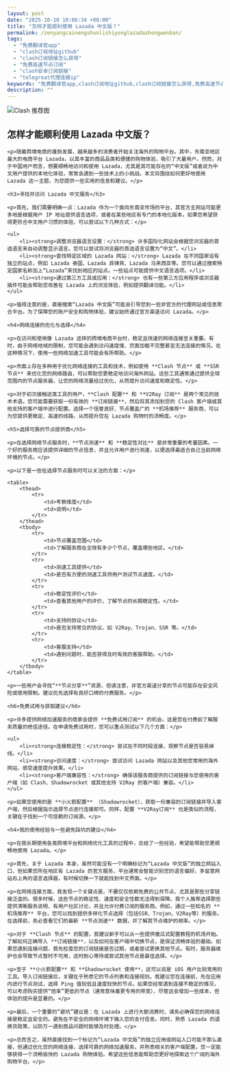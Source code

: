 ```yaml
---
layout: post
date: "2025-10-10 10:06:34 +08:00"
title: "怎样才能顺利使用 Lazada 中文版？"
permalink: /zenyangcainengshunlishiyonglazadazhongwenban/
tags:
  - "免费翻译官app"
  - "clash订阅地址github"
  - "clash订阅链接怎么获得"
  - "免费高速节点订阅"
  - "clash安卓订阅链接"
  - "telegreat代理连接ip"
keywords: "免费翻译官app,clash订阅地址github,clash订阅链接怎么获得,免费高速节点订阅,clash安卓订阅链接,telegreat代理连接ip"
description: ""
---
```


![Clash 推荐图](https://clashjd.github.io/assets/img/节点订阅地址.png)

## 怎样才能顺利使用 Lazada 中文版？


    <p>随着跨境电商的蓬勃发展，越来越多的消费者开始关注海外的购物平台。其中，东南亚地区最大的电商平台 Lazada，以其丰富的商品品类和便捷的购物体验，吸引了大量用户。然而，对于中国用户而言，想要顺畅地访问和使用 Lazada，尤其是其可能存在的“中文版”或者说为中文用户提供的本地化体验，常常会遇到一些技术上的小挑战。本文将围绕如何更好地使用 Lazada 这一主题，为您提供一些实用的信息和建议。</p>

    <h3>寻找并访问 Lazada 中文服务</h3>

    <p>首先，我们需要明确一点：Lazada 作为一个面向东南亚市场的平台，其官方主网站可能更多地是根据用户 IP 地址提供语言选项，或者在某些地区有专门的本地化版本。如果您希望获得更符合中文用户习惯的体验，可以尝试以下几种方式：</p>

    <ul>
        <li><strong>调整浏览器语言设置：</strong> 许多国际化网站会根据您浏览器的首选语言来自动调整显示语言。您可以尝试将浏览器的首选语言设置为“中文”。</li>
        <li><strong>查找特定区域的 Lazada 网站：</strong> Lazada 在不同国家设有独立的站点，例如 Lazada 泰国、Lazada 菲律宾、Lazada 马来西亚等。您可以通过搜索特定国家名称加上“Lazada”来找到相应的站点。一些站点可能提供中文语言选项。</li>
        <li><strong>通过第三方工具或应用：</strong> 也有一些第三方应用程序或浏览器插件可能会帮助您改善在 Lazada 上的浏览体验，例如提供翻译功能。</li>
    </ul>

    <p>值得注意的是，直接搜索“Lazada 中文版”可能会引导您到一些非官方的代理网站或信息聚合平台。为了保障您的账户安全和购物体验，建议始终通过官方渠道访问 Lazada。</p>

    <h4>网络连接的优化与选择</h4>

    <p>在访问和使用像 Lazada 这样的跨境电商平台时，稳定且快速的网络连接至关重要。有时，由于网络地域的限制，您可能会遇到访问速度慢、页面加载不完整甚至无法连接的情况。在这种情况下，使用一些网络加速工具可能会有所帮助。</p>

    <p>市面上存在多种用于优化网络连接的工具和技术，例如使用 **Clash 节点** 或 **SSR 节点** 来优化您的网络路由，可以帮助您更稳定地访问海外网站。这些工具通常通过提供全球范围内的节点服务器，让您的网络流量经过优化，从而提升访问速度和稳定性。</p>

    <p>对于初次接触这类工具的用户，**Clash 配置** 和 **V2Ray 订阅** 是两个常见的技术术语。您可能需要获取一份有效的 **订阅链接**，然后将其添加到您的 Clash 客户端或其他支持的客户端中进行配置。选择一个信誉良好、节点覆盖广的 **机场推荐** 服务商，可以为您提供更稳定、高速的线路，从而提升您在 Lazada 购物时的流畅度。</p>

    <h5>选择可靠的节点提供商</h5>

    <p>在选择网络节点服务时，**节点测速** 和 **稳定性对比** 是非常重要的考量因素。一个好的服务商应该提供详细的节点信息，并且允许用户进行测速，以便选择最适合自己当前网络环境的节点。</p>

    <p>以下是一些在选择节点服务时可以关注的方面：</p>

    <table>
        <thead>
            <tr>
                <td>考察维度</td>
                <td>说明</td>
            </tr>
        </thead>
        <tbody>
            <tr>
                <td>节点覆盖范围</td>
                <td>了解服务商在全球有多少个节点，覆盖哪些地区。</td>
            </tr>
            <tr>
                <td>测速工具提供</td>
                <td>是否有方便的测速工具供用户测试节点速度。</td>
            </tr>
            <tr>
                <td>稳定性评价</td>
                <td>查看其他用户的评价，了解节点的长期稳定性。</td>
            </tr>
            <tr>
                <td>支持的协议</td>
                <td>是否支持常见的协议，如 V2Ray、Trojan、SSR 等。</td>
            </tr>
            <tr>
                <td>客服支持</td>
                <td>遇到问题时，能否获得及时有效的客服帮助。</td>
            </tr>
        </tbody>
    </table>

    <p>一些用户会寻找“**节点分享**”资源，但请注意，非官方渠道分享的节点可能存在安全风险或使用限制。建议优先选择有良好口碑的付费服务。</p>

    <h6>免费试用与获取建议</h6>

    <p>许多提供网络加速服务的商家会提供 **免费试用订阅** 的机会。这是您在付费前了解服务质量的绝佳途径。在申请免费试用时，您可以重点测试以下几个方面：</p>

    <ul>
        <li><strong>连接稳定性：</strong> 尝试在不同时段连接，观察节点是否容易掉线。</li>
        <li><strong>访问速度：</strong> 尝试访问 Lazada 网站以及其他您常用的海外网站，感受速度提升效果。</li>
        <li><strong>客户端兼容性：</strong> 确保该服务商提供的订阅链接与您使用的客户端（如 Clash、Shadowrocket 或其他支持 V2Ray 的客户端）兼容。</li>
    </ul>

    <p>如果您使用的是 **小火箭配置** （Shadowrocket），获取一份兼容的订阅链接并导入客户端，然后根据指示选择节点进行连接即可。同样，配置 **V2Ray订阅** 也是类似的流程，关键在于找到一个可信赖的订阅源。</p>

    <h4>我的使用经验与一些避免踩坑的建议</h4>

    <p>在我长期使用各类跨境平台和网络优化工具的过程中，总结了一些经验，希望能帮助您更顺畅地使用 Lazada。</p>

    <p>首先，关于 Lazada 本身，虽然可能没有一个明确标记为“Lazada 中文版”的独立网站入口，但如果您所在地区有 Lazada 的官方服务，平台通常会智能识别您的语言偏好。多留意网站右上角的语言选择器，有时候切换一下就能找到中文界面。</p>

    <p>在网络连接方面，我发现一个关键点是，不要仅仅依赖免费的公共节点，尤其是那些分享链接泛滥的。很多时候，这些节点的稳定性、速度和安全性都无法得到保障。我个人推荐选择那些提供清晰服务说明、有用户社区讨论，并且允许付费订阅的服务商。例如，通过一些知名的 **机场推荐** 平台，您可以找到提供多样化节点选择（包括SSR、Trojan、V2Ray等）的服务。在选择前，务必查看它们的最新 **节点测速** 数据，并了解其节点维护的频率。</p>

    <p>对于 **Clash 节点** 的配置，我建议新手可以从一些提供傻瓜式配置教程的机场开始。了解如何正确导入 **订阅链接**，以及如何在客户端中切换节点，是保证流畅体验的基础。如果您遇到连接问题，首先检查您的订阅链接是否过期，或者尝试更换其他节点。有时，服务器维护也会导致节点暂时不可用，这时耐心等待或尝试其他节点是最佳选择。</p>

    <p>至于 **小火箭配置** 和 **Shadowrocket 使用**，这可以说是 iOS 用户比较常用的工具。导入订阅链接后，关键在于熟悉它的节点列表和连接规则。我建议您在连接前，先在应用内进行节点测试，选择 Ping 值较低且速度较快的节点。如果您经常遇到连接不稳定的情况，可以考虑购买提供“倍率”更低的节点（通常意味着更专用的带宽），尽管这会增加一些成本，但体验的提升是显著的。</p>

    <p>最后，一个重要的“避坑”建议是：在 Lazada 上进行大额消费时，请务必确保您的网络连接是稳定且安全的。避免在不安全的网络环境下输入您的支付信息。同时，熟悉 Lazada 的退换货政策，以防万一遇到商品问题时能够及时处理。</p>

    <p>总而言之，虽然直接找到一个标记为“Lazada 中文版”的独立应用或网站入口可能不那么直接，但通过优化您的网络连接，选择可靠的网络加速服务，并熟悉相关的客户端配置，您一定能够获得一个流畅愉快的 Lazada 购物体验。希望这些信息能帮助您更好地探索这个广阔的海外购物平台。</p>